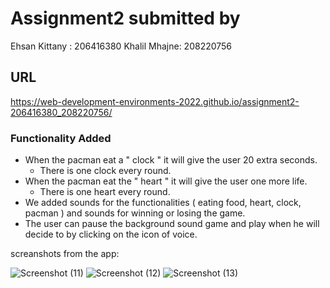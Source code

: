 # Assignment2 submitted by
Ehsan Kittany : 206416380    Khalil Mhajne: 208220756

## URL
https://web-development-environments-2022.github.io/assignment2-206416380_208220756/

### Functionality Added
- When the pacman eat a  " clock " it will give the user 20 extra seconds.
  * There is one clock every round.
- When the pacman eat the " heart " it will give the user one more life.
  * There is one heart every round.
- We added sounds for the functionalities ( eating food, heart, clock, pacman ) and sounds for winning or losing the game.
- The user can pause the background sound game and play when he will decide to by clicking on the icon of voice.

screanshots from the app:


![Screenshot (11)](https://user-images.githubusercontent.com/81017609/169063416-f31d574a-99e4-4cf0-b416-dc42ab44fd80.png)
![Screenshot (12)](https://user-images.githubusercontent.com/81017609/169063433-e4045a3a-f89b-4972-aae0-9622ec8987fb.png)
![Screenshot (13)](https://user-images.githubusercontent.com/81017609/169063446-2ffdd5fa-c15e-4664-8c1d-4cb5b1191b45.png)
